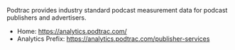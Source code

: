 Podtrac provides industry standard podcast measurement data for podcast publishers and advertisers.

* Home: https://analytics.podtrac.com/
* Analytics Prefix: https://analytics.podtrac.com/publisher-services
